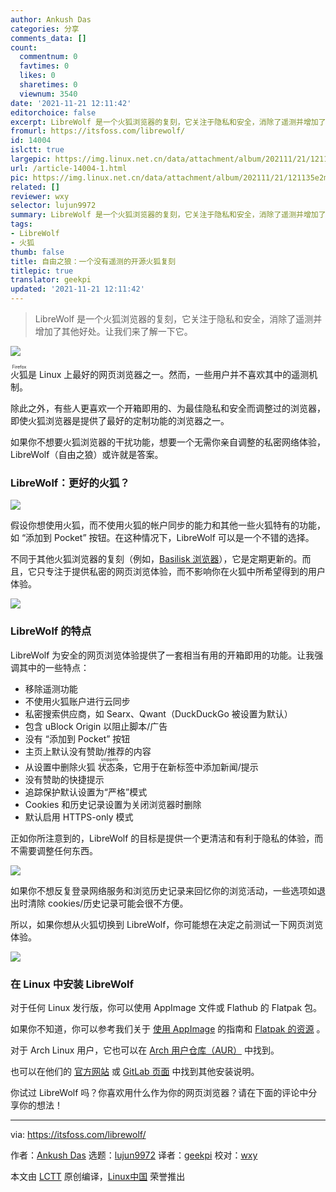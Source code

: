 ```yaml
---
author: Ankush Das
categories: 分享
comments_data: []
count:
  commentnum: 0
  favtimes: 0
  likes: 0
  sharetimes: 0
  viewnum: 3540
date: '2021-11-21 12:11:42'
editorchoice: false
excerpt: LibreWolf 是一个火狐浏览器的复刻，它关注于隐私和安全，消除了遥测并增加了其他好处。让我们来了解一下它。
fromurl: https://itsfoss.com/librewolf/
id: 14004
islctt: true
largepic: https://img.linux.net.cn/data/attachment/album/202111/21/121135e2mmb6ym53hxzlmj.jpg
url: /article-14004-1.html
pic: https://img.linux.net.cn/data/attachment/album/202111/21/121135e2mmb6ym53hxzlmj.jpg.thumb.jpg
related: []
reviewer: wxy
selector: lujun9972
summary: LibreWolf 是一个火狐浏览器的复刻，它关注于隐私和安全，消除了遥测并增加了其他好处。让我们来了解一下它。
tags:
- LibreWolf
- 火狐
thumb: false
title: 自由之狼：一个没有遥测的开源火狐复刻
titlepic: true
translator: geekpi
updated: '2021-11-21 12:11:42'
---
```



> 
> LibreWolf 是一个火狐浏览器的复刻，它关注于隐私和安全，消除了遥测并增加了其他好处。让我们来了解一下它。
> 
> 
> 


![](https://img.linux.net.cn/data/attachment/album/202111/21/121135e2mmb6ym53hxzlmj.jpg)


<ruby> 火狐 <rt>  Firefox </rt></ruby> 是 Linux 上最好的网页浏览器之一。然而，一些用户并不喜欢其中的遥测机制。


除此之外，有些人更喜欢一个开箱即用的、为最佳隐私和安全而调整过的浏览器，即使火狐浏览器是提供了最好的定制功能的浏览器之一。


如果你不想要火狐浏览器的干扰功能，想要一个无需你亲自调整的私密网络体验，LibreWolf（自由之狼）或许就是答案。


### LibreWolf：更好的火狐？


![](https://img.linux.net.cn/data/attachment/album/202111/21/121142gnxn4e4neukwnwnp.png)


假设你想使用火狐，而不使用火狐的帐户同步的能力和其他一些火狐特有的功能，如 “添加到 Pocket” 按钮。在这种情况下，LibreWolf 可以是一个不错的选择。


不同于其他火狐浏览器的复刻（例如，[Basilisk 浏览器](https://itsfoss.com/basilisk-browser/)），它是定期更新的。而且，它只专注于提供私密的网页浏览体验，而不影响你在火狐中所希望得到的用户体验。


![](https://img.linux.net.cn/data/attachment/album/202111/21/121143too1lbezgkd1sosc.png)


### LibreWolf 的特点


LibreWolf 为安全的网页浏览体验提供了一套相当有用的开箱即用的功能。让我强调其中的一些特点：


* 移除遥测功能
* 不使用火狐账户进行云同步
* 私密搜索供应商，如 Searx、Qwant（DuckDuckGo 被设置为默认）
* 包含 uBlock Origin 以阻止脚本/广告
* 没有 “添加到 Pocket” 按钮
* 主页上默认没有赞助/推荐的内容
* 从设置中删除火狐<ruby> 状态条 <rt>  snippets </rt></ruby>，它用于在新标签中添加新闻/提示
* 没有赞助的快捷提示
* 追踪保护默认设置为“严格”模式
* Cookies 和历史记录设置为关闭浏览器时删除
* 默认启用 HTTPS-only 模式


正如你所注意到的，LibreWolf 的目标是提供一个更清洁和有利于隐私的体验，而不需要调整任何东西。


![](https://img.linux.net.cn/data/attachment/album/202111/21/121143s126nzgj61uo9eut.png)


如果你不想反复登录网络服务和浏览历史记录来回忆你的浏览活动，一些选项如退出时清除 cookies/历史记录可能会很不方便。


所以，如果你想从火狐切换到 LibreWolf，你可能想在决定之前测试一下网页浏览体验。


![](https://img.linux.net.cn/data/attachment/album/202111/21/121143d6r1ohzevwczorwj.png)


### 在 Linux 中安装 LibreWolf


对于任何 Linux 发行版，你可以使用 AppImage 文件或 Flathub 的 Flatpak 包。


如果你不知道，你可以参考我们关于 [使用 AppImage](https://itsfoss.com/use-appimage-linux/) 的指南和 [Flatpak 的资源](https://itsfoss.com/flatpak-guide/) 。


对于 Arch Linux 用户，它也可以在 [Arch 用户仓库（AUR）](https://itsfoss.com/aur-arch-linux/) 中找到。


也可以在他们的 [官方网站](https://librewolf-community.gitlab.io/install/) 或 [GitLab 页面](https://gitlab.com/librewolf-community) 中找到其他安装说明。


你试过 LibreWolf 吗？你喜欢用什么作为你的网页浏览器？请在下面的评论中分享你的想法！




---


via: <https://itsfoss.com/librewolf/>


作者：[Ankush Das](https://itsfoss.com/author/ankush/) 选题：[lujun9972](https://github.com/lujun9972) 译者：[geekpi](https://github.com/geekpi) 校对：[wxy](https://github.com/wxy)


本文由 [LCTT](https://github.com/LCTT/TranslateProject) 原创编译，[Linux中国](https://linux.cn/) 荣誉推出